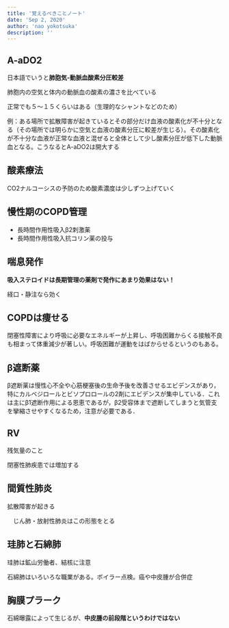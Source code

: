 ```yaml
---
title: '覚えるべきことノート'
date: 'Sep 2, 2020'
author: 'nao yokotsuka'
description: ''
---
```


## A-aDO2

日本語でいうと**肺胞気-動脈血酸素分圧較差**

肺胞内の空気と体内の動脈血の酸素の濃さを比べている

正常でも５〜１５くらいはある（生理的なシャントなどのため）

例：ある場所で拡散障害が起きているとその部分だけ血液の酸素化が不十分となる（その場所では明らかに空気と血液の酸素分圧に較差が生じる）。その酸素化が不十分な血液が正常な血液と混ぜると全体として少し酸素分圧が低下した動脈血となる。こうなるとA-aDO2は開大する

## 酸素療法

CO2ナルコーシスの予防のため酸素濃度は少しずつ上げていく

## 慢性期のCOPD管理

- 長時間作用性吸入β2刺激薬
- 長時間作用性吸入抗コリン薬の投与

## 喘息発作

**吸入ステロイドは長期管理の薬剤で発作にあまり効果はない！**

経口・静注なら効く

## COPDは痩せる

閉塞性障害により呼吸に必要なエネルギーが上昇し、呼吸困難からくる接触不良も相まって体重減少が著しい。呼吸困難が運動をはばからせるというのもある。

## β遮断薬

β遮断薬は慢性心不全や心筋梗塞後の生命予後を改善させるエビデンスがあり，特にカルベジロールとビソプロロールの2剤にエビデンスが集中している．これは主にβ1遮断作用による恩恵であるが，β2受容体まで遮断してしまうと気管支を攣縮させやすくなるため，注意が必要である．

## RV

残気量のこと

閉塞性肺疾患では増加する

## 間質性肺炎

拡散障害が起きる

　じん肺・放射性肺炎はこの形態をとる

## 珪肺と石綿肺

珪肺は鉱山労働者、結核に注意

石綿肺はいろいろな職業がある。ボイラー点検。癌や中皮腫が合併症

## 胸膜プラーク

石綿曝露によって生じるが、**中皮腫の前段階というわけではない**

